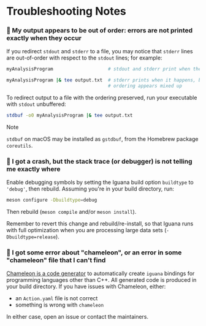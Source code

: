 # Troubleshooting Notes

### 🔵 My output appears to be out of order: errors are not printed exactly when they occur

If you redirect `stdout` and `stderr` to a file, you may notice that `stderr` lines are out-of-order with respect to the `stdout` lines; for example:
```bash
myAnalysisProgram                    # stdout and stderr print when they happen; ordering appears correct

myAnalysisProgram |& tee output.txt  # stderr prints when it happens, but stdout only prints when its buffer is full;
                                     # ordering appears mixed up
```
To redirect output to a file with the ordering preserved, run your executable with `stdout` unbuffered:
```bash
stdbuf -o0 myAnalysisProgram |& tee output.txt
```

> [!NOTE]
> `stdbuf` on macOS may be installed as `gstdbuf`, from the Homebrew package `coreutils`.

### 🔵 I got a crash, but the stack trace (or debugger) is not telling me exactly where

Enable debugging symbols by setting the Iguana build option `buildtype` to `'debug'`, then rebuild.
Assuming you're in your build directory, run:
```bash
meson configure -Dbuildtype=debug
```
Then rebuild (`meson compile` and/or `meson install`).

Remember to revert this change and rebuild/re-install, so that Iguana runs with
full optimization when you are processing large data sets (`-Dbuildtype=release`).

### 🔵 I got some error about "chameleon", or an error in some "chameleon" file that I can't find

[Chameleon is a code generator](/src/chameleon) to automatically create
`iguana` bindings for programming languages other than C++. All generated code
is produced in your build directory. If you have issues with Chameleon, either:
- an `Action.yaml` file is not correct
- something is wrong with `chameleon`

In either case, open an issue or contact the maintainers.
